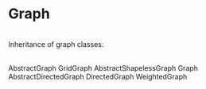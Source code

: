 # Graph
<div style="white-space: pre;">
Inheritance of graph classes:

AbstractGraph
    GridGraph
    AbstractShapelessGraph
        Graph
        AbstractDirectedGraph
            DirectedGraph
            WeightedGraph
</div>
